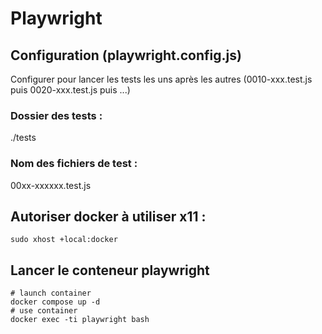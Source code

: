 # Playwright

## Configuration (playwright.config.js)
Configurer pour lancer les tests les uns après les autres (0010-xxx.test.js puis 0020-xxx.test.js puis ...)

### Dossier des tests :
./tests

### Nom des fichiers de test :
00xx-xxxxxx.test.js

## Autoriser docker à utiliser x11 :
```
sudo xhost +local:docker
```

## Lancer le conteneur playwright
```
# launch container
docker compose up -d
# use container
docker exec -ti playwright bash
```